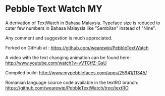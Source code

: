 Pebble Text Watch MY
=====================

A derivation of TextWatch in Bahasa Malaysia. Typeface size is reduced to cater few numbers in Bahasa Malaysia like "Sembilan" instead of "Nine".

Any comment and suggestion is much appreciated.

Forked on GitHub at : https://github.com/wearewip/PebbleTextWatch

A video with the text changing animation can be found here: http://www.youtube.com/watch?v=vVTCtfZ-GsU

Compiled build: http://www.mypebblefaces.com/apps/25941/11345/

Romanian language source code available in the textRO branch: https://github.com/wearewip/PebbleTextWatch/tree/textRO
